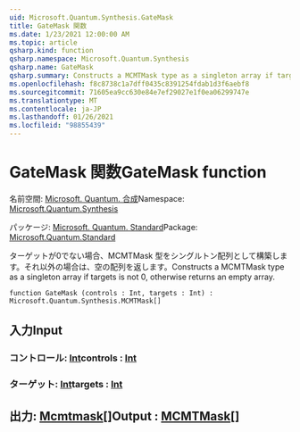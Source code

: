 ```yaml
---
uid: Microsoft.Quantum.Synthesis.GateMask
title: GateMask 関数
ms.date: 1/23/2021 12:00:00 AM
ms.topic: article
qsharp.kind: function
qsharp.namespace: Microsoft.Quantum.Synthesis
qsharp.name: GateMask
qsharp.summary: Constructs a MCMTMask type as a singleton array if targets is not 0, otherwise returns an empty array.
ms.openlocfilehash: f8c8738c1a7dff0435c8391254fdab1d3f6aebf8
ms.sourcegitcommit: 71605ea9cc630e84e7ef29027e1f0ea06299747e
ms.translationtype: MT
ms.contentlocale: ja-JP
ms.lasthandoff: 01/26/2021
ms.locfileid: "98855439"
---
```

# <a name="gatemask-function"></a><span data-ttu-id="f92b5-102">GateMask 関数</span><span class="sxs-lookup"><span data-stu-id="f92b5-102">GateMask function</span></span>

<span data-ttu-id="f92b5-103">名前空間: [Microsoft. Quantum. 合成](xref:Microsoft.Quantum.Synthesis)</span><span class="sxs-lookup"><span data-stu-id="f92b5-103">Namespace: [Microsoft.Quantum.Synthesis](xref:Microsoft.Quantum.Synthesis)</span></span>

<span data-ttu-id="f92b5-104">パッケージ: [Microsoft. Quantum. Standard](https://nuget.org/packages/Microsoft.Quantum.Standard)</span><span class="sxs-lookup"><span data-stu-id="f92b5-104">Package: [Microsoft.Quantum.Standard](https://nuget.org/packages/Microsoft.Quantum.Standard)</span></span>


<span data-ttu-id="f92b5-105">ターゲットが0でない場合、MCMTMask 型をシングルトン配列として構築します。それ以外の場合は、空の配列を返します。</span><span class="sxs-lookup"><span data-stu-id="f92b5-105">Constructs a MCMTMask type as a singleton array if targets is not 0, otherwise returns an empty array.</span></span>

```qsharp
function GateMask (controls : Int, targets : Int) : Microsoft.Quantum.Synthesis.MCMTMask[]
```


## <a name="input"></a><span data-ttu-id="f92b5-106">入力</span><span class="sxs-lookup"><span data-stu-id="f92b5-106">Input</span></span>

### <a name="controls--int"></a><span data-ttu-id="f92b5-107">コントロール: [Int](xref:microsoft.quantum.lang-ref.int)</span><span class="sxs-lookup"><span data-stu-id="f92b5-107">controls : [Int](xref:microsoft.quantum.lang-ref.int)</span></span>




### <a name="targets--int"></a><span data-ttu-id="f92b5-108">ターゲット: [Int](xref:microsoft.quantum.lang-ref.int)</span><span class="sxs-lookup"><span data-stu-id="f92b5-108">targets : [Int](xref:microsoft.quantum.lang-ref.int)</span></span>





## <a name="output--mcmtmask"></a><span data-ttu-id="f92b5-109">出力: [Mcmtmask](xref:Microsoft.Quantum.Synthesis.MCMTMask)[]</span><span class="sxs-lookup"><span data-stu-id="f92b5-109">Output : [MCMTMask](xref:Microsoft.Quantum.Synthesis.MCMTMask)[]</span></span>

